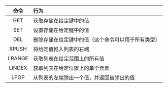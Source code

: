 |命令|行为|
| :--:| :-- |
|GET|获取存储在给定键中的值|
|SET|设置存储在给定键中的值|
|DEL|删除存储在给定键中的值（这个命令可以用于所有类型）|
|RPUSH|将给定值推入列表的右端|
|LRANGE|获取列表在给定范围上的所有值|
|LINDEX|获取列表在给定位置上的单个元素|
|LPOP|从列表的左端弹出一个值，并返回被弹出的值|